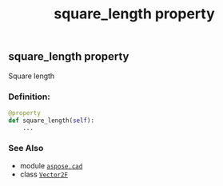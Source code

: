 ﻿---
title: square_length property
second_title: Aspose.CAD for Python via .NET API References
description: 
type: docs
weight: 60
url: /python-net/aspose.cad/vector2f/square_length/
is_root: false
---

## square_length property


Square length
### Definition:
```python
@property
def square_length(self):
    ...
```

### See Also
* module [`aspose.cad`](../../)
* class [`Vector2F`](/cad/python-net/aspose.cad/vector2f)
